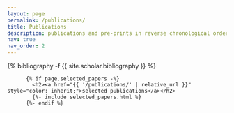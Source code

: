 ```yaml
---
layout: page
permalink: /publications/
title: Publications
description: publications and pre-prints in reverse chronological order
nav: true
nav_order: 2
---
```

<!-- _pages/publications.md -->
<div class="publications">
{% bibliography -f {{ site.scholar.bibliography }} %}

</div>

 <!-- Selected papers -->
          {% if page.selected_papers -%}
            <h2><a href="{{ '/publications/' | relative_url }}" style="color: inherit;">selected publications</a></h2>
            {%- include selected_papers.html %}
          {%- endif %}
